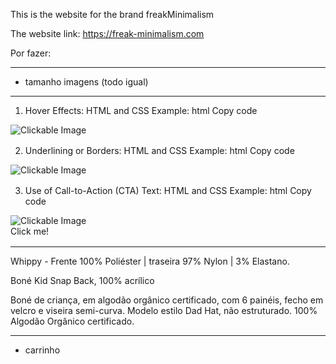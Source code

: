 This is the website for the brand freakMinimalism

The website link: https://freak-minimalism.com


Por fazer:

------------------------------------------

- tamanho imagens (todo igual)

------------------------------------------

1. Hover Effects:
HTML and CSS Example:
html
Copy code
<!DOCTYPE html>
<html lang="en">
<head>
  <meta charset="UTF-8">
  <meta name="viewport" content="width=device-width, initial-scale=1.0">
  <style>
    .clickable-image {
      position: relative;
      display: inline-block;
    }

    .clickable-image:hover {
      cursor: pointer;
      /* Add your preferred hover effects, like changing color or adding shadow */
    }
  </style>
</head>
<body>

<div class="clickable-image">
  <img src="your-image.jpg" alt="Clickable Image">
</div>

</body>
</html>

2. Underlining or Borders:
HTML and CSS Example:
html
Copy code
<!DOCTYPE html>
<html lang="en">
<head>
  <meta charset="UTF-8">
  <meta name="viewport" content="width=device-width, initial-scale=1.0">
  <style>
    .clickable-image {
      position: relative;
      display: inline-block;
      border-bottom: 2px solid transparent; /* Initial border is transparent */
      transition: border-color 0.3s; /* Add a smooth transition effect */
    }

    .clickable-image:hover {
      cursor: pointer;
      border-color: #007bff; /* Change border color on hover */
    }
  </style>
</head>
<body>

<div class="clickable-image">
  <img src="your-image.jpg" alt="Clickable Image">
</div>

</body>
</html>

3. Use of Call-to-Action (CTA) Text:
HTML and CSS Example:
html
Copy code
<!DOCTYPE html>
<html lang="en">
<head>
  <meta charset="UTF-8">
  <meta name="viewport" content="width=device-width, initial-scale=1.0">
  <style>
    .clickable-image {
      position: relative;
      display: inline-block;
    }

    .cta-text {
      position: absolute;
      top: 50%;
      left: 50%;
      transform: translate(-50%, -50%);
      color: #ffffff; /* Set text color */
      font-size: 18px; /* Set font size */
      text-align: center;
      opacity: 0; /* Initially hidden */
      transition: opacity 0.3s; /* Add a smooth transition effect */
    }

    .clickable-image:hover .cta-text {
      opacity: 1; /* Show text on hover */
    }
  </style>
</head>
<body>

<div class="clickable-image">
  <img src="your-image.jpg" alt="Clickable Image">
  <div class="cta-text">Click me!</div>
</div>

</body>
</html>

------------------------------------------

Whippy - Frente  100%  Poliéster  |  traseira  97%  Nylon | 3%  Elastano.

Boné Kid Snap Back, 100% acrílico

Boné de criança, em algodão orgânico certificado, com 6 painéis, fecho em velcro e viseira semi-curva. Modelo estilo Dad Hat, não estruturado. 100% Algodão Orgânico certificado.

------------------------------------------

- carrinho
